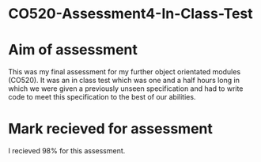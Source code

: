 # CO520-Assessment4-In-Class-Test

<h1> Aim of assessment </h1>
This was my final assessment for my further object orientated modules (CO520). It was an in class test which was one and a half hours long in which we were given a previously unseen specification and had to write code to meet this specification to the best of our abilities.

<h1> Mark recieved for assessment </h1>
I recieved 98% for this assessment.
